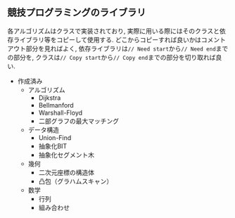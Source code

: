 ## 競技プログラミングのライブラリ

各アルゴリズムはクラスで実装されており, 実際に用いる際にはそのクラスと依存ライブラリ等をコピーして使用する. どこからコピーすれば良いかはコメントアウト部分を見ればよく, 依存ライブラリは`// Need start`から`// Need end`までの部分を, クラスは`// Copy start`から`// Copy end`までの部分を切り取れば良い.

* 作成済み
    * アルゴリズム
        * Dijkstra
        * Bellmanford
        * Warshall-Floyd
        * 二部グラフの最大マッチング
    * データ構造
        * Union-Find
        * 抽象化BIT
        * 抽象化セグメント木
    * 幾何
        * 二次元座標の構造体
        * 凸包（グラハムスキャン）
    * 数学
        * 行列
        * 組み合わせ
